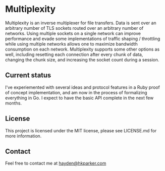 Multiplexity
============

Multiplexity is an inverse multiplexer for file transfers.  Data is sent over an arbitrary number of TLS sockets routed over an arbitrary number of networks.  Using multiple sockets on a single network can improve performance and evade some implementations of traffic shaping / throttling while using multiple networks allows one to maximize bandwidth consumption on each network.  Multiplexity supports some other options as well, including resetting each connection after every chunk of data, changing the chunk size, and increasing the socket count during a session.

Current status
--------------

I've experiemented with several ideas and protocol features in a Ruby proof of concept implementation, and am now in the process of formalizing everything in Go.  I expect to have the basic API complete in the next few months.

License
-------

This project is licensed under the MIT license, please see LICENSE.md for more information.

Contact
-------

Feel free to contact me at hayden@hkparker.com
